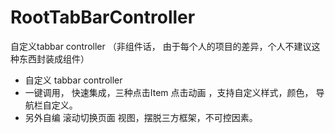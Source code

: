 # RootTabBarController
自定义tabbar controller （非组件话， 由于每个人的项目的差异，个人不建议这种东西封装成组件）
- 自定义 tabbar controller
- 一键调用， 快速集成，三种点击Item 点击动画 ，支持自定义样式，颜色， 导航栏自定义。
- 另外自编 滚动切换页面 视图，摆脱三方框架，不可控因素。
